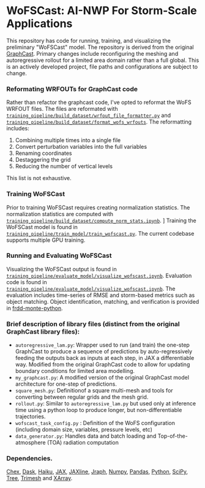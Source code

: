 # WoFSCast: AI-NWP For Storm-Scale Applications 

This repository has code for running, training, and visualizing the preliminary "WoFSCast" model. 
The repository is derived from the original [GraphCast](https://github.com/google-deepmind/graphcast). Primary changes include 
reconfiguring the meshing and autoregressive rollout for a limited area domain rather than a full global. This is an actively developed project, file paths and configurations are subject to change.


### Reformating WRFOUTs for GraphCast code 
Rather than refactor the graphcast code, I've opted to reformat the WoFS WRFOUT files. The files are reformated with 
[`training_pipeline/build_dataset/wrfout_file_formatter.py`](https://github.com/NOAA-National-Severe-Storms-Laboratory/frdd-wofs-cast/blob/master/training_pipeline/build_dataset/wrfout_file_formatter.py) and [`training_pipeline/build_dataset/format_wofs_wrfouts`](https://github.com/NOAA-National-Severe-Storms-Laboratory/frdd-wofs-cast/blob/master/training_pipeline/build_dataset/format_wofs_wrfouts.py).
The reformatting includes: 
1. Combining multiple times into a single file 
2. Convert perturbation variables into the full variables
3. Renaming coordinates 
4. Destaggering the grid 
5. Reducing the number of vertical levels 

This list is not exhaustive. 


### Training WoFSCast 
Prior to training WoFSCast requires creating normalization statistics. The normalization statistics are computed 
with [`training_pipeline/build_dataset/compute_norm_stats.ipynb`](https://github.com/NOAA-National-Severe-Storms-Laboratory/frdd-wofs-cast/blob/master/training_pipeline/build_dataset/compute_norm_stats.ipynb). 
]
Training the WoFSCast model is found in [`training_pipeline/train_model/train_wofscast.py`](https://github.com/NOAA-National-Severe-Storms-Laboratory/frdd-wofs-cast/blob/master/training_pipeline/train_model/train_wofscast.py). The current codebase supports multiple GPU training. 


### Running and Evaluating WoFSCast 
Visualizing the WoFSCast output is found in [`training_pipeline/evaluate_model/visualize_wofscast.ipynb`](https://github.com/NOAA-National-Severe-Storms-Laboratory/frdd-wofs-cast/blob/master/training_pipeline/evaluate_model/visualize_wofscast.ipynb). Evaluation code is found in [`training_pipeline/evaluate_model/visualize_wofscast.ipynb`](https://github.com/NOAA-National-Severe-Storms-Laboratory/frdd-wofs-cast/blob/master/training_pipeline/evaluate_model/evaluate_wofscast.ipynb). The evaluation includes time-series of RMSE and storm-based metrics such as object matching. Object identification, matching, and verification is provided in [frdd-monte-python](https://github.com/NOAA-National-Severe-Storms-Laboratory/frdd-monte-python). 


### Brief description of library files (distinct from the original GraphCast library files):

*   `autoregressive_lam.py`: Wrapper used to run (and train) the one-step GraphCast
    to produce a sequence of predictions by auto-regressively feeding the
    outputs back as inputs at each step, in JAX a differentiable way. Modified from the original 
    GraphCast code to allow for updating boundary conditions for limited area modelling. 
*   `my_graphcast.py`: A modified version of the original GraphCast model architecture for one-step of
    predictions.
*   `square_mesh.py`: Definitionof a square multi-mesh and tools for converting between regular grids 
     and the mesh grid. 
*   `rollout.py`: Similar to `autoregressive_lam.py` but used only at inference time
    using a python loop to produce longer, but non-differentiable trajectories.
*   `wofscast_task_config.py` : Definition of the WoFS configuration 
    (including domain size, variables, pressure levels, etc)
*   `data_generator.py`: Handles data and batch loading and Top-of-the-atmosphere (TOA) radiation computation

### Dependencies.

[Chex](https://github.com/deepmind/chex),
[Dask](https://github.com/dask/dask),
[Haiku](https://github.com/deepmind/dm-haiku),
[JAX](https://github.com/google/jax),
[JAXline](https://github.com/deepmind/jaxline),
[Jraph](https://github.com/deepmind/jraph),
[Numpy](https://numpy.org/),
[Pandas](https://pandas.pydata.org/),
[Python](https://www.python.org/),
[SciPy](https://scipy.org/),
[Tree](https://github.com/deepmind/tree),
[Trimesh](https://github.com/mikedh/trimesh) and
[XArray](https://github.com/pydata/xarray).
